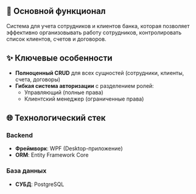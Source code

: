 ## 📌 Основной функционал
Система для учета сотрудников и клиентов банка, которая позволяет эффективно организовывать работу сотрудников, контролировать список клиентов, счетов и договоров.

## ✨ Ключевые особенности
- **Полноценный CRUD** для всех сущностей (сотрудники, клиенты, счета, договоры)
- **Гибкая система авторизации** с разделением ролей:
  - Управляющий (полные права)
  - Клиентский менеджер (ограниченные права)

## 🌐 Технологический стек
### Backend
- **Фреймворк**: WPF (Desktop-приложение)
- **ORM**: Entity Framework Core

### База данных
- **СУБД**: PostgreSQL
